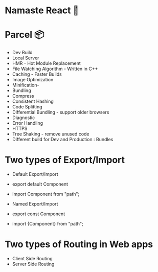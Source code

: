 # Namaste React 🙏

# Parcel 📦

- Dev Build
- Local Server
- HMR - Hot Module Replacement
- File Watching Algorithm - Written in C++
- Caching - Faster Builds
- Image Optimization
- Minification-
- Bundling
- Compress
- Consistent Hashing
- Code Splitting
- Differential Bundling - support older browsers
- Diagnostic
- Error Handling
- HTTPS
- Tree Shaking - remove unused code
- Different build for Dev and Production : Bundles

# Two types of Export/Import

- Default Export/Import
- export default Component
- import Component from "path";

- Named Export/Import
- export const Component
- import {Component} from "path";

# Two types of Routing in Web apps

- Client Side Routing
- Server Side Routing
